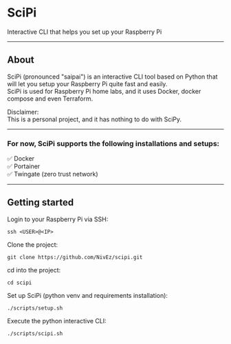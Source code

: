 # SciPi

Interactive CLI that helps you set up your Raspberry Pi

---

## About
SciPi (pronounced "saipai") is an interactive CLI tool based on Python that will let you setup your Raspberry Pi quite fast and easily.
<br>
SciPi is used for Raspberry Pi home labs, and it uses Docker, docker compose and even Terraform.

Disclaimer:
<br>
This is a personal project, and it has nothing to do with SciPy.

---

### For now, SciPi supports the following installations and setups:

✅ Docker
<br>
✅ Portainer
<br>
✅ Twingate (zero trust network)

---

## Getting started

Login to your Raspberry Pi via SSH:
```
ssh <USER>@<IP>
```

Clone the project:
```
git clone https://github.com/NivEz/scipi.git
```

cd into the project:
```
cd scipi
```

Set up SciPi (python venv and requirements installation):
```
./scripts/setup.sh
```

Execute the python interactive CLI:
```
./scripts/scipi.sh
```
